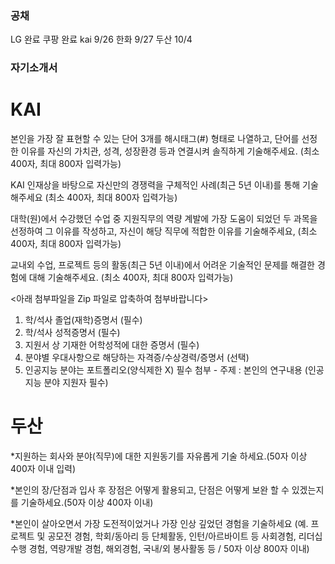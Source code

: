  
### 공채 

LG 완료
쿠팡 완료
kai 9/26
한화 9/27
두산 10/4

### 자기소개서

KAI 
===
본인을 가장 잘 표현할 수 있는 단어 3개를 해시태그(#) 형태로 나열하고, 단어를 선정한 이유를 자신의 가치관, 성격, 성장환경 등과 연결시켜 솔직하게 기술해주세요. (최소 400자, 최대 800자 입력가능)

KAI 인재상을 바탕으로 자신만의 경쟁력을 구체적인 사례(최근 5년 이내)를 통해 기술해주세요 (최소 400자, 최대 800자 입력가능)

대학(원)에서 수강했던 수업 중 지원직무의 역량 계발에 가장 도움이 되었던 두 과목을 선정하여 그 이유를 작성하고, 자신이 해당 직무에 적합한 이유를 기술해주세요, (최소 400자, 최대 800자 입력가능)

교내외 수업, 프로젝트 등의 활동(최근 5년 이내)에서 어려운 기술적인 문제를 해결한 경험에 대해 기술해주세요. (최소 400자, 최대 800자 입력가능)

<아래 첨부파일을 Zip 파일로 압축하여 첨부바랍니다>
1. 학/석사 졸업(재학)증명서 (필수)
2. 학/석사 성적증명서 (필수)
3. 지원서 상 기재한 어학성적에 대한 증명서 (필수)
4. 분야별 우대사항으로 해당하는 자격증/수상경력/증명서 (선택)
5. 인공지능 분야는 포트폴리오(양식제한 X) 필수 첨부 - 주제 : 본인의 연구내용 (인공지능 분야 지원자 필수)


두산
===

*지원하는 회사와 분야(직무)에 대한 지원동기를 자유롭게 기술 하세요.(50자 이상 400자 이내 입력)

*본인의 장/단점과 입사 후 장점은 어떻게 활용되고, 단점은 어떻게 보완 할 수 있겠는지를 기술하세요.(50자 이상 400자 이내)

*본인이 살아오면서 가장 도전적이었거나 가장 인상 깊었던 경험을 기술하세요 (예. 프로젝트 및 공모전 경험, 학회/동아리 등 단체활동, 인턴/아르바이트 등 사회경험, 리더십 수행 경험, 역량개발 경험, 해외경험, 국내/외 봉사활동 등 / 50자 이상 800자 이내)
